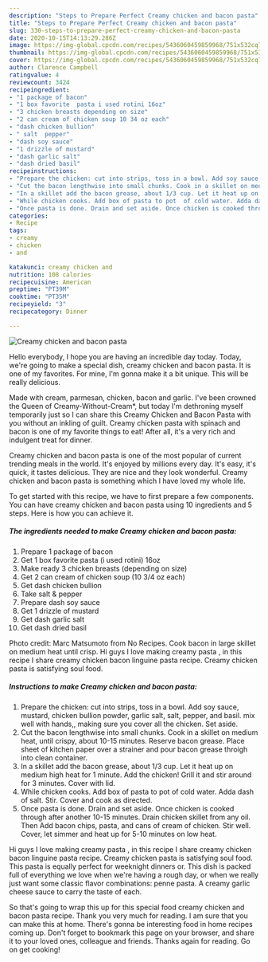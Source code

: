 ```yaml
---
description: "Steps to Prepare Perfect Creamy chicken and bacon pasta"
title: "Steps to Prepare Perfect Creamy chicken and bacon pasta"
slug: 330-steps-to-prepare-perfect-creamy-chicken-and-bacon-pasta
date: 2020-10-15T14:13:29.286Z
image: https://img-global.cpcdn.com/recipes/5436060459859968/751x532cq70/creamy-chicken-and-bacon-pasta-recipe-main-photo.jpg
thumbnail: https://img-global.cpcdn.com/recipes/5436060459859968/751x532cq70/creamy-chicken-and-bacon-pasta-recipe-main-photo.jpg
cover: https://img-global.cpcdn.com/recipes/5436060459859968/751x532cq70/creamy-chicken-and-bacon-pasta-recipe-main-photo.jpg
author: Clarence Campbell
ratingvalue: 4
reviewcount: 3424
recipeingredient:
- "1 package of bacon"
- "1 box favorite  pasta i used rotini 16oz"
- "3 chicken breasts depending on size"
- "2 can cream of chicken soup 10 34 oz each"
- "dash chicken bullion"
- " salt  pepper"
- "dash soy sauce"
- "1 drizzle of mustard"
- "dash garlic salt"
- "dash dried basil"
recipeinstructions:
- "Prepare the chicken: cut into strips, toss in a bowl. Add soy sauce, mustard, chicken bullion powder, garlic salt, salt, pepper, and basil. mix well with hands,, making sure you cover all the chicken. Set aside."
- "Cut the bacon lengthwise into small chunks. Cook in a skillet on medium heat, until crispy, about 10-15 minutes. Reserve bacon grease. Place sheet of kitchen paper over a strainer and pour bacon grease throigh into clean container."
- "In a skillet add the bacon grease, about 1/3 cup. Let it heat up on medium high heat for 1 minute. Add the chicken! Grill it and stir around for 3 minutes. Cover with lid."
- "While chicken cooks. Add box of pasta to pot  of cold water. Adda dash of salt. Stir. Cover and cook as directed."
- "Once pasta is done. Drain and set aside. Once chicken is cooked through after  another 10-15 minutes. Drain chicken skillet from any oil. Then Add bacon chips, pasta, and cans of cream of chicken. Stir well. Cover, let simmer and heat up for 5-10 minutes on low heat."
categories:
- Recipe
tags:
- creamy
- chicken
- and

katakunci: creamy chicken and 
nutrition: 108 calories
recipecuisine: American
preptime: "PT39M"
cooktime: "PT35M"
recipeyield: "3"
recipecategory: Dinner

---
```



![Creamy chicken and bacon pasta](https://img-global.cpcdn.com/recipes/5436060459859968/751x532cq70/creamy-chicken-and-bacon-pasta-recipe-main-photo.jpg)

Hello everybody, I hope you are having an incredible day today. Today, we're going to make a special dish, creamy chicken and bacon pasta. It is one of my favorites. For mine, I'm gonna make it a bit unique. This will be really delicious.

Made with cream, parmesan, chicken, bacon and garlic. I&#39;ve been crowned the Queen of Creamy-Without-Cream*, but today I&#39;m dethroning myself temporarily just so I can share this Creamy Chicken and Bacon Pasta with you without an inkling of guilt. Creamy chicken pasta with spinach and bacon is one of my favorite things to eat! After all, it&#39;s a very rich and indulgent treat for dinner.

Creamy chicken and bacon pasta is one of the most popular of current trending meals in the world. It's enjoyed by millions every day. It's easy, it's quick, it tastes delicious. They are nice and they look wonderful. Creamy chicken and bacon pasta is something which I have loved my whole life.


To get started with this recipe, we have to first prepare a few components. You can have creamy chicken and bacon pasta using 10 ingredients and 5 steps. Here is how you can achieve it.

<!--inarticleads1-->

##### The ingredients needed to make Creamy chicken and bacon pasta:

1. Prepare 1 package of bacon
1. Get 1 box favorite  pasta (i used rotini) 16oz
1. Make ready 3 chicken breasts (depending on size)
1. Get 2 can cream of chicken soup (10 3/4 oz each)
1. Get dash chicken bullion
1. Take  salt &amp; pepper
1. Prepare dash soy sauce
1. Get 1 drizzle of mustard
1. Get dash garlic salt
1. Get dash dried basil


Photo credit: Marc Matsumoto from No Recipes. Cook bacon in large skillet on medium heat until crisp. Hi guys I love making creamy pasta , in this recipe I share creamy chicken bacon linguine pasta recipe. Creamy chicken pasta is satisfying soul food. 

<!--inarticleads2-->

##### Instructions to make Creamy chicken and bacon pasta:

1. Prepare the chicken: cut into strips, toss in a bowl. Add soy sauce, mustard, chicken bullion powder, garlic salt, salt, pepper, and basil. mix well with hands,, making sure you cover all the chicken. Set aside.
1. Cut the bacon lengthwise into small chunks. Cook in a skillet on medium heat, until crispy, about 10-15 minutes. Reserve bacon grease. Place sheet of kitchen paper over a strainer and pour bacon grease throigh into clean container.
1. In a skillet add the bacon grease, about 1/3 cup. Let it heat up on medium high heat for 1 minute. Add the chicken! Grill it and stir around for 3 minutes. Cover with lid.
1. While chicken cooks. Add box of pasta to pot  of cold water. Adda dash of salt. Stir. Cover and cook as directed.
1. Once pasta is done. Drain and set aside. Once chicken is cooked through after  another 10-15 minutes. Drain chicken skillet from any oil. Then Add bacon chips, pasta, and cans of cream of chicken. Stir well. Cover, let simmer and heat up for 5-10 minutes on low heat.


Hi guys I love making creamy pasta , in this recipe I share creamy chicken bacon linguine pasta recipe. Creamy chicken pasta is satisfying soul food. This pasta is equally perfect for weeknight dinners or. This dish is packed full of everything we love when we&#39;re having a rough day, or when we really just want some classic flavor combinations: penne pasta. A creamy garlic cheese sauce to carry the taste of each. 

So that's going to wrap this up for this special food creamy chicken and bacon pasta recipe. Thank you very much for reading. I am sure that you can make this at home. There's gonna be interesting food in home recipes coming up. Don't forget to bookmark this page on your browser, and share it to your loved ones, colleague and friends. Thanks again for reading. Go on get cooking!
